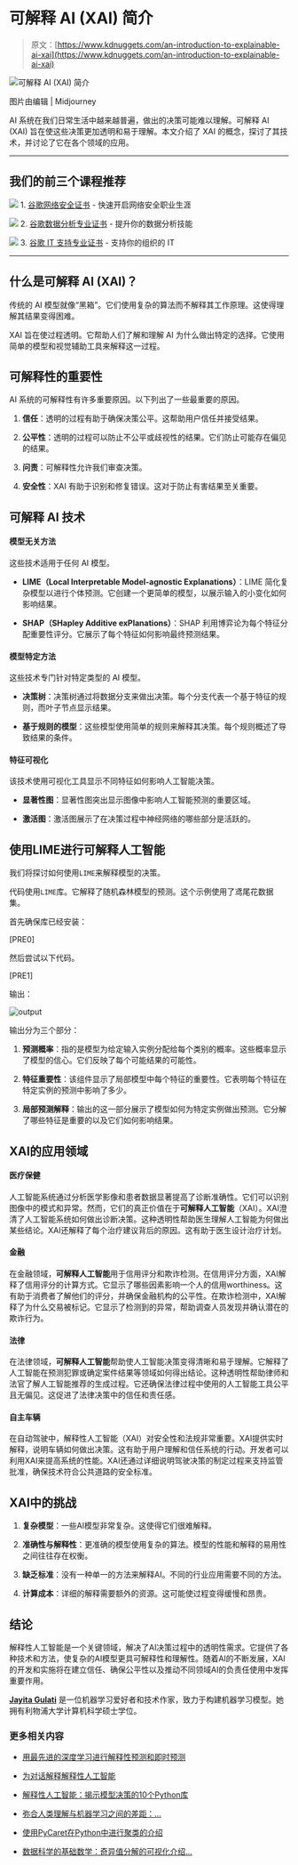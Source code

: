 # 可解释 AI (XAI) 简介

> 原文：[https://www.kdnuggets.com/an-introduction-to-explainable-ai-xai](https://www.kdnuggets.com/an-introduction-to-explainable-ai-xai)

![可解释 AI (XAI) 简介](../Images/ccfe0fb9da9817f92ee612e339850018.png)

图片由编辑 | Midjourney

AI 系统在我们日常生活中越来越普遍，做出的决策可能难以理解。可解释 AI (XAI) 旨在使这些决策更加透明和易于理解。本文介绍了 XAI 的概念，探讨了其技术，并讨论了它在各个领域的应用。

* * *

## 我们的前三个课程推荐

![](../Images/0244c01ba9267c002ef39d4907e0b8fb.png) 1\. [谷歌网络安全证书](https://www.kdnuggets.com/google-cybersecurity) - 快速开启网络安全职业生涯

![](../Images/e225c49c3c91745821c8c0368bf04711.png) 2\. [谷歌数据分析专业证书](https://www.kdnuggets.com/google-data-analytics) - 提升你的数据分析技能

![](../Images/0244c01ba9267c002ef39d4907e0b8fb.png) 3\. [谷歌 IT 支持专业证书](https://www.kdnuggets.com/google-itsupport) - 支持你的组织的 IT

* * *

## 什么是可解释 AI (XAI)？

传统的 AI 模型就像“黑箱”。它们使用复杂的算法而不解释其工作原理。这使得理解其结果变得困难。

XAI 旨在使过程透明。它帮助人们了解和理解 AI 为什么做出特定的选择。它使用简单的模型和视觉辅助工具来解释这一过程。

## 可解释性的重要性

AI 系统的可解释性有许多重要原因。以下列出了一些最重要的原因。

1.  **信任**：透明的过程有助于确保决策公平。这帮助用户信任并接受结果。

1.  **公平性**：透明的过程可以防止不公平或歧视性的结果。它们防止可能存在偏见的结果。

1.  **问责**：可解释性允许我们审查决策。

1.  **安全性**：XAI 有助于识别和修复错误。这对于防止有害结果至关重要。

## 可解释 AI 技术

#### 模型无关方法

这些技术适用于任何 AI 模型。

+   **LIME（Local Interpretable Model-agnostic Explanations）**：LIME 简化复杂模型以进行个体预测。它创建一个更简单的模型，以展示输入的小变化如何影响结果。

+   **SHAP（SHapley Additive exPlanations）**：SHAP 利用博弈论为每个特征分配重要性评分。它展示了每个特征如何影响最终预测结果。

#### 模型特定方法

这些技术专门针对特定类型的 AI 模型。

+   **决策树**：决策树通过将数据分支来做出决策。每个分支代表一个基于特征的规则，而叶子节点显示结果。

+   **基于规则的模型**：这些模型使用简单的规则来解释其决策。每个规则概述了导致结果的条件。

#### 特征可视化

该技术使用可视化工具显示不同特征如何影响人工智能决策。

+   **显著性图**：显著性图突出显示图像中影响人工智能预测的重要区域。

+   **激活图**：激活图展示了在决策过程中神经网络的哪些部分是活跃的。

## 使用LIME进行**可解释人工智能**

我们将探讨如何使用`LIME`来解释模型的决策。

代码使用`LIME`库。它解释了随机森林模型的预测。这个示例使用了鸢尾花数据集。

首先确保库已经安装：

[PRE0]

然后尝试以下代码。

[PRE1]

输出：

![output](../Images/f98315bb4ce44985a556c5f97a2bbc41.png)

输出分为三个部分：

1.  **预测概率**：指的是模型为给定输入实例分配给每个类别的概率。这些概率显示了模型的信心。它们反映了每个可能结果的可能性。

1.  **特征重要性**：该组件显示了局部模型中每个特征的重要性。它表明每个特征在特定实例的预测中影响了多少。

1.  **局部预测解释**：输出的这一部分展示了模型如何为特定实例做出预测。它分解了哪些特征是重要的以及它们如何影响结果。

## XAI的应用领域

#### 医疗保健

人工智能系统通过分析医学影像和患者数据显著提高了诊断准确性。它们可以识别图像中的模式和异常。然而，它们的真正价值在于**可解释人工智能**（XAI）。XAI澄清了人工智能系统如何做出诊断决策。这种透明性帮助医生理解人工智能为何做出某些结论。XAI还解释了每个治疗建议背后的原因。这有助于医生设计治疗计划。

#### 金融

在金融领域，**可解释人工智能**用于信用评分和欺诈检测。在信用评分方面，XAI解释了信用评分的计算方式。它显示了哪些因素影响一个人的信用worthiness。这有助于消费者了解他们的评分，并确保金融机构的公平性。在欺诈检测中，XAI解释了为什么交易被标记。它显示了检测到的异常，帮助调查人员发现并确认潜在的欺诈行为。

#### 法律

在法律领域，**可解释人工智能**帮助使人工智能决策变得清晰和易于理解。它解释了人工智能在预测犯罪或确定案件结果等领域如何得出结论。这种透明性帮助律师和法官了解人工智能推荐的生成过程。它还确保法律过程中使用的人工智能工具公平且无偏见。这促进了法律决策中的信任和责任感。

#### 自主车辆

在自动驾驶中，解释性人工智能（XAI）对安全性和法规非常重要。XAI提供实时解释，说明车辆如何做出决策。这有助于用户理解和信任系统的行动。开发者可以利用XAI来提高系统的性能。XAI还通过详细说明驾驶决策的制定过程来支持监管批准，确保技术符合公共道路的安全标准。

## XAI中的挑战

1.  **复杂模型**：一些AI模型非常复杂。这使得它们很难解释。

1.  **准确性与解释性**：更准确的模型使用复杂的算法。模型的性能和解释的易用性之间往往存在权衡。

1.  **缺乏标准**：没有一种单一的方法来解释AI。不同的行业应用需要不同的方法。

1.  **计算成本**：详细的解释需要额外的资源。这可能使过程变得缓慢和昂贵。

## 结论

解释性人工智能是一个关键领域，解决了AI决策过程中的透明性需求。它提供了各种技术和方法，使复杂的AI模型更具可解释性和理解性。随着AI的不断发展，XAI的开发和实施将在建立信任、确保公平性以及推动不同领域AI的负责任使用中发挥重要作用。

**[Jayita Gulati](https://www.linkedin.com/in/jayitagulati1998/)** 是一位机器学习爱好者和技术作家，致力于构建机器学习模型。她拥有利物浦大学计算机科学硕士学位。

### 更多相关内容

+   [用最先进的深度学习进行解释性预测和即时预测](https://www.kdnuggets.com/2021/12/sota-explainable-forecasting-and-nowcasting.html)

+   [为对话解释解释性人工智能](https://www.kdnuggets.com/2022/10/explaining-explainable-ai-conversations.html)

+   [解释性人工智能：揭示模型决策的10个Python库](https://www.kdnuggets.com/2023/01/explainable-ai-10-python-libraries-demystifying-decisions.html)

+   [弥合人类理解与机器学习之间的差距：…](https://www.kdnuggets.com/2023/06/closing-gap-human-understanding-machine-learning-explainable-ai-solution.html)

+   [使用PyCaret在Python中进行聚类的介绍](https://www.kdnuggets.com/2021/12/introduction-clustering-python-pycaret.html)

+   [数据科学的基础数学：奇异值分解的可视化介绍…](https://www.kdnuggets.com/2022/06/essential-math-data-science-visual-introduction-singular-value-decomposition.html)

